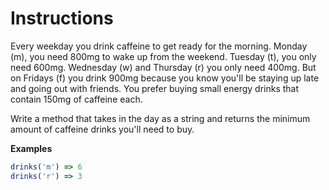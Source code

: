 # Instructions

Every weekday you drink caffeine to get ready for the morning. Monday (m), you need 800mg to wake up from the weekend. Tuesday (t), you only need 600mg. Wednesday (w) and Thursday (r) you only need 400mg. But on Fridays (f) you drink 900mg because you know you'll be staying up late and going out with friends. You prefer buying small energy drinks that contain 150mg of caffeine each.

Write a method that takes in the day as a string and returns the minimum amount of caffeine drinks you'll need to buy.

**Examples**

```js
drinks('m') => 6
drinks('r') => 3
```